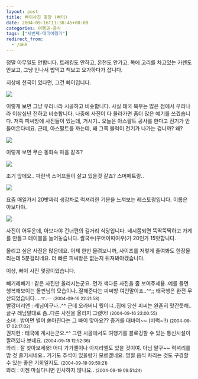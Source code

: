 ```yaml
---
layout: post
title: 빠이사진 몇장 (빠이)
date: 2004-09-16T11:38:45+00:00
categories: 여행과-음식
tags: ["세번째-태국여행기"]
redirect_from:
  - /468
---
```


정말 아무일도 안합니다. 트래킹도 안하고, 온천도 안가고, 목에 고리를 차고있는 카렌도 안보고, 그냥 인나서 밥먹고 책보고 요가하다가 잡니다.

지상에 천국이 있다면, 그건 빠이입니다.

<a href="http://www.flickr.com/photos/jinto/3230087925/" title="Flickr에서 돌핀호텔님의 PICT1108"><img src="http://farm4.static.flickr.com/3082/3230087925_7645e767c4_b.jpg" ></a>

이렇게 보면 그냥 우리나라 시골하고 비슷합니다. 사실 태국 북부는 많은 점에서 우리나라 이삼십년 전하고 비슷합니다. 나중에 사진이 다 올라가면 좀더 많은 얘기를 쓰겠습니다. 저쪽 피씨방에 사진들이 있는데, 거시기.. 오늘은 아스팔트 공사를 한다고 전기가 안들어온다네요. 근데, 아스팔트를 까는데, 왜 그쪽 블럭이 전기가 나가는 겁니까? 왜?

<a href="http://www.flickr.com/photos/jinto/3230087641/" title="Flickr에서 돌핀호텔님의 PICT1103"><img src="http://farm4.static.flickr.com/3335/3230087641_3eb07b59c9_b.jpg" >

</a>

이렇게 보면 무슨 동화속 마을 같죠?

<a href="http://www.flickr.com/photos/jinto/3230937682/" title="Flickr에서 돌핀호텔님의 PICT1129"><img src="http://farm4.static.flickr.com/3313/3230937682_4c591cedd0_b.jpg" ></a>

조기 앞에요.. 파란색 스머프들이 살고 있을것 같죠? 스머페트랑..

<a href="http://www.flickr.com/photos/jinto/3230088611/" title="Flickr에서 돌핀호텔님의 PICT1146"><img src="http://farm4.static.flickr.com/3114/3230088611_6de2631ba3_b.jpg" ></a>

요즘 매일가서 20밧짜리 생강차로 럭셔리한 기분을 느껴보는 레스토랑입니다. 이름은 아보다야.

<a href="http://www.flickr.com/photos/jinto/3230938390/" title="Flickr에서 돌핀호텔님의 PICT1152"><img src="http://farm4.static.flickr.com/3485/3230938390_70ff5d994f_b.jpg" ></a>

사진이 어두운데, 아보다야 건너편의 길거리 식당입니다. 네시쯤되면 뚝딱뚝딱하고 가게를 만들고 테이블을 늘어놓습니다. 쌀국수(꾸어이띠여우)가 20인가 15밧합니다.

올리고 싶은 사진은 많은데요. 어제 한번 올려보니까, 사이즈를 저렇게 줄여봐도 한장올리는데 5분걸리네요. 더 빠른 피씨방은 없는지 뒤져봐야겠습니다.

이상, 빠이 사진 몇장이었습니다.
<div id=comments>
<div class=comment>
<!--- cmt:820 --->
<!--- mail: --->
<!--- parent:0 --->
빼기레빼기 : 
같은 사진만 올리시는군요..먼가 색다른 사진을 좀 보여주세욤..예를 들면 행복해보이는 돌핀님의 모습이나..잘해준다는 피씨방 여인말이죠..^^;;
태국행은 완전 무산되었습니다....ㅜ.ㅡ
 <small>(2004-09-16 22:21:58)</small>
</div>
<div class=comment>
<!--- cmt:821 --->
<!--- mail: --->
<!--- parent:0 --->
빨강머리앤 : 
레님이구나..^^
근데 오라버니 뭣이냐..집에 당신 피씨는 완죤히 맛간듯해..글구 레님말대로 좀..다른 사진을 올리지 그랬어!
 <small>(2004-09-16 23:00:55)</small>
</div>
<div class=comment>
<!--- cmt:822 --->
<!--- mail: --->
<!--- parent:0 --->
소녀 : 
밤이면 별이 쏟아진다는 그 빠이 맞아요??
증거를 대바여~~ (버럭~!!)
 <small>(2004-09-17 02:17:02)</small>
</div>
<div class=comment>
<!--- cmt:823 --->
<!--- mail: --->
<!--- parent:0 --->
권지현 : 
태국에 계시는군요.^^ 그런 시골에서도 여행기를 블로깅할 수 있는 통신시설이 깔려있나 보네요.
 <small>(2004-09-18 12:52:36)</small>
</div>
<div class=comment>
<!--- cmt:824 --->
<!--- mail: --->
<!--- parent:0 --->
와리 : 
잘 찾아보세욧! 어디 가가멜이나 아지라엘도 있을 것이여. 아님 말구~~
럭셔리를 맘 것 즐기시네요.. 거기도 추석이 있을랑가 모르겠네요. 명절 음식 차리는 것도 구경할 수 있는 좋은 기회일지도.
 <small>(2004-09-19 09:50:21)</small>
</div>
<div class=comment>
<!--- cmt:825 --->
<!--- mail: --->
<!--- parent:0 --->
와리 : 
이젠 마실다니면 인사하지 않나요..
 <small>(2004-09-19 09:51:24)</small>
</div>
</div>
